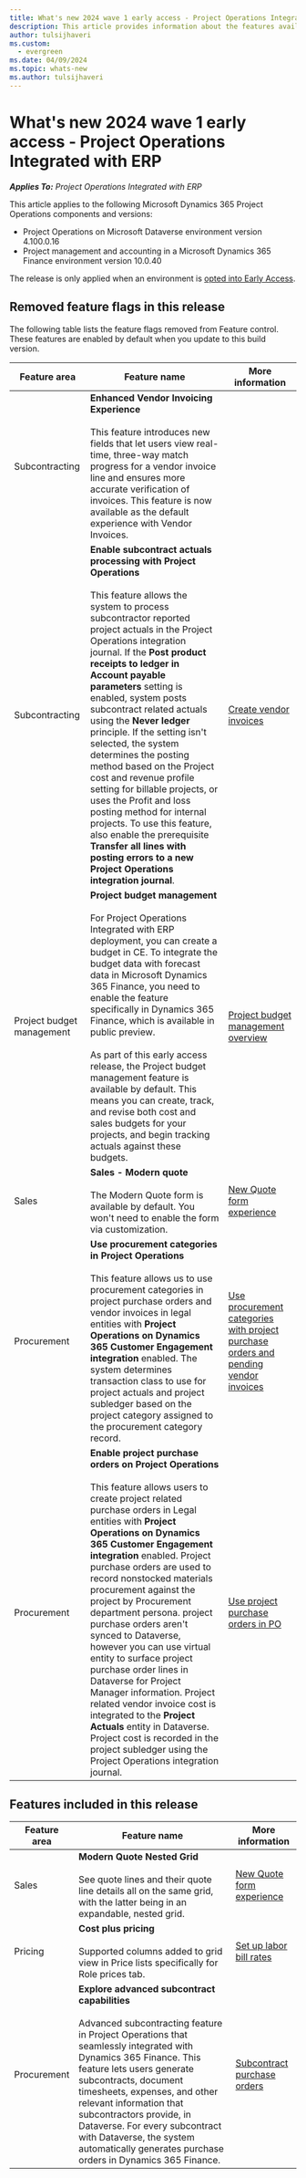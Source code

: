 ```yaml
---
title: What's new 2024 wave 1 early access - Project Operations Integrated with ERP
description: This article provides information about the features available in the 2024 wave 1 early access release of Project Operations Integrated with ERP based scenarios deployment.
author: tulsijhaveri
ms.custom:
  - evergreen
ms.date: 04/09/2024
ms.topic: whats-new
ms.author: tulsijhaveri
---
```


# What's new 2024 wave 1 early access - Project Operations Integrated with ERP

_**Applies To:** Project Operations Integrated with ERP_

This article applies to the following Microsoft Dynamics 365 Project Operations components and versions:

- Project Operations on Microsoft Dataverse environment version 4.100.0.16
- Project management and accounting in a Microsoft Dynamics 365 Finance environment version 10.0.40

The release is only applied when an environment is [opted into Early Access](/power-platform/admin/opt-in-early-access-updates#how-to-enable-early-access-updates).

## Removed feature flags in this release

The following table lists the feature flags removed from Feature control. These features are enabled by default when you update to this build version.

| **Feature area** | **Feature name** | **More information** |
| --- | --- | --- |
| Subcontracting | **Enhanced Vendor Invoicing Experience**<br><br>This feature introduces new fields that let users view real-time, three-way match progress for a vendor invoice line and ensures more accurate verification of invoices. This feature is now available as the default experience with Vendor Invoices. | &nbsp; |
| Subcontracting | **Enable subcontract actuals processing with Project Operations**<br><br>This feature allows the system to process subcontractor reported project actuals in the Project Operations integration journal. If the **Post product receipts to ledger in Account payable parameters** setting is enabled, system posts subcontract related actuals using the **Never ledger** principle. If the setting isn't selected, the system determines the posting method based on the Project cost and revenue profile setting for billable projects, or uses the Profit and loss posting method for internal projects. To use this feature, also enable the prerequisite **Transfer all lines with posting errors to a new Project Operations integration journal**. | [Create vendor invoices](../procurement/vendor-invoicing-concept-and-creation.md) |
| Project budget management | **Project budget management**<br><br>For Project Operations Integrated with ERP deployment, you can create a budget in CE. To integrate the budget data with forecast data in Microsoft Dynamics 365 Finance, you need to enable the feature specifically in Dynamics 365 Finance, which is available in public preview.<br><br>As part of this early access release, the Project budget management feature is available by default. This means you can create, track, and revise both cost and sales budgets for your projects, and begin tracking actuals against these budgets. | [Project budget management overview](../pro/budget/projectbudgetmanagement.md) |
| Sales | **Sales - Modern quote**<br><br>The Modern Quote form is available by default. You won't need to enable the form via customization. | [New Quote form experience](../sales/quotes-new-form.md) |
| Procurement | **Use procurement categories in Project Operations**<br><br>This feature allows us to use procurement categories in project purchase orders and vendor invoices in legal entities with **Project Operations on Dynamics 365 Customer Engagement integration** enabled. The system determines transaction class to use for project actuals and project subledger based on the project category assigned to the procurement category record. | [Use procurement categories with project purchase orders and pending vendor invoices](../procurement/configure-procurement-categories.md) |
| Procurement | **Enable project purchase orders on Project Operations**<br><br>This feature allows users to create project related purchase orders in Legal entities with **Project Operations on Dynamics 365 Customer Engagement integration** enabled. Project purchase orders are used to record nonstocked materials procurement against the project by Procurement department persona. project purchase orders aren't synced to Dataverse, however you can use virtual entity to surface project purchase order lines in Dataverse for Project Manager information. Project related vendor invoice cost is integrated to the **Project Actuals** entity in Dataverse. Project cost is recorded in the project subledger using the Project Operations integration journal. | [Use project purchase orders in PO](../procurement/non-stocked-materials-project-purchase-orders.md)|

## Features included in this release

| **Feature area** | **Feature name** | **More information** |
| --- | --- | --- |
| Sales | **Modern Quote Nested Grid**<br><br>See quote lines and their quote line details all on the same grid, with the latter being in an expandable, nested grid. | [New Quote form experience](../sales/quotes-new-form.md) |
| Pricing | **Cost plus pricing**<br><br>Supported columns added to grid view in Price lists specifically for Role prices tab. | [Set up labor bill rates](../pro/pricing-costing/set-up-labor-bill-rate-sales.md) |
| Procurement | **Explore advanced subcontract capabilities**<br><br>Advanced subcontracting feature in Project Operations that seamlessly integrated with Dynamics 365 Finance. This feature lets users generate subcontracts, document timesheets, expenses, and other relevant information that subcontractors provide, in Dataverse. For every subcontract with Dataverse, the system automatically generates purchase orders in Dynamics 365 Finance. | [Subcontract purchase orders](../pro/subcontracting/subconpurchaseorders.md) |
